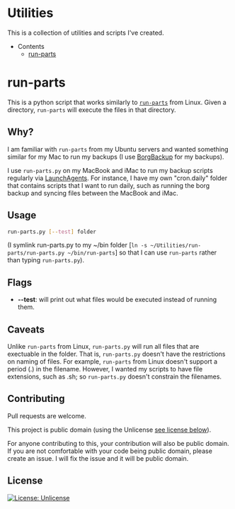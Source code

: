 # Utilities

This is a collection of utilities and scripts I've created.

*   Contents
    *   [run-parts](#run-parts)

# run-parts

This is a python script that works similarly to [`run-parts`](http://manpages.ubuntu.com/manpages/trusty/man8/run-parts.8.html) from Linux. Given a directory, `run-parts` will execute the files in that directory.

## Why?

I am familiar with `run-parts` from my Ubuntu servers and wanted something similar for my Mac to run my backups (I use [BorgBackup](https://www.borgbackup.org) for my backups).

I use `run-parts.py` on my MacBook and iMac to run my backup scripts regularly via [LaunchAgents](https://www.launchd.info). For instance, I have my own "cron.daily" folder that contains scripts that I want to run daily, such as running the borg backup and syncing files between the MacBook and iMac.

## Usage

```bash
run-parts.py [--test] folder
```
(I symlink run-parts.py to my \~/bin folder [`ln -s ~/Utilities/run-parts/run-parts.py ~/bin/run-parts`] so that I can use `run-parts` rather than typing `run-parts.py`).

## Flags

* **--test**: will print out what files would be executed instead of running them.

## Caveats

Unlike `run-parts` from Linux, `run-parts.py` will run all files that are exectuable in the folder. That is, `run-parts.py` doesn't have the restrictions on naming of files. For example, `run-parts` from Linux doesn't support a period (.) in the filename. However, I wanted my scripts to have file extensions, such as .sh; so `run-parts.py` doesn't constrain the filenames.

## Contributing
Pull requests are welcome.

This project is public domain (using the Unlicense [see license below](#license)).

For anyone contributing to this, your contribution will also be public domain. If you are not comfortable with your code being public domain, please create an issue. I will fix the issue and it will be public domain.

## License
[![License: Unlicense](https://img.shields.io/badge/license-Unlicense-blue.svg)](https://unlicense.org/)
